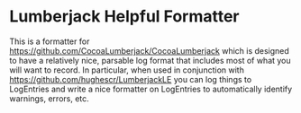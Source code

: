 Lumberjack Helpful Formatter
============================

This is a formatter for https://github.com/CocoaLumberjack/CocoaLumberjack which is designed to have a relatively nice, parsable log format that includes most of what you will want to record.  In particular, when used in conjunction with https://github.com/hughescr/LumberjackLE you can log things to LogEntries and write a nice formatter on LogEntries to automatically identify warnings, errors, etc.
